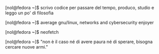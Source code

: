 [nol@fedora ~]$ scrivo codice per passare del tempo, produco, studio e leggo un po' di filosofia



[nol@fedora ~]$ average gnu/linux, networks and cybersecurity enjoyer



[nol@fedora ~]$ neofetch




[nol@fedora ~]$ "non è il caso né di avere paura né di sperare, bisogna cercare nuove armi."
